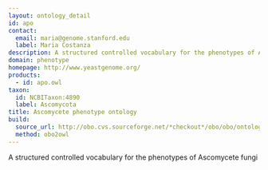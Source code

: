 ```yaml
---
layout: ontology_detail
id: apo
contact:
  email: maria@genome.stanford.edu
  label: Maria Costanza
description: A structured controlled vocabulary for the phenotypes of Ascomycete fungi
domain: phenotype
homepage: http://www.yeastgenome.org/
products:
  - id: apo.owl
taxon:
  id: NCBITaxon:4890
  label: Ascomycota
title: Ascomycete phenotype ontology
build:
  source_url: http://obo.cvs.sourceforge.net/*checkout*/obo/obo/ontology/phenotype/ascomycete_phenotype.obo
  method: obo2owl
---
```


A structured controlled vocabulary for the phenotypes of Ascomycete fungi
